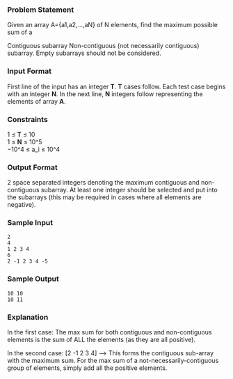### Problem Statement

Given an array A={a1,a2,…,aN} of N elements, find the maximum possible sum of a

Contiguous subarray
Non-contiguous (not necessarily contiguous) subarray.
Empty subarrays should not be considered.

### Input Format

First line of the input has an integer **T**. **T** cases follow. 
Each test case begins with an integer **N**. In the next line, **N** integers follow representing the elements of array **A**.

### Constraints

1 ≤ **T** ≤ 10 <br/>
1 ≤ **N** ≤ 10^5 <br/>
−10^4 ≤ a_i ≤ 10^4 <br/>

### Output Format

2 space separated integers denoting the maximum contiguous and non-contiguous subarray. At least one integer should be selected and put into the subarrays (this may be required in cases where all elements are negative).

### Sample Input

```
2 
4 
1 2 3 4
6
2 -1 2 3 4 -5
```

### Sample Output

```
10 10
10 11
```

### Explanation

In the first case: 
The max sum for both contiguous and non-contiguous elements is the sum of ALL the elements (as they are all positive).

In the second case: 
[2 -1 2 3 4] --> This forms the contiguous sub-array with the maximum sum. 
For the max sum of a not-necessarily-contiguous group of elements, simply add all the positive elements.
